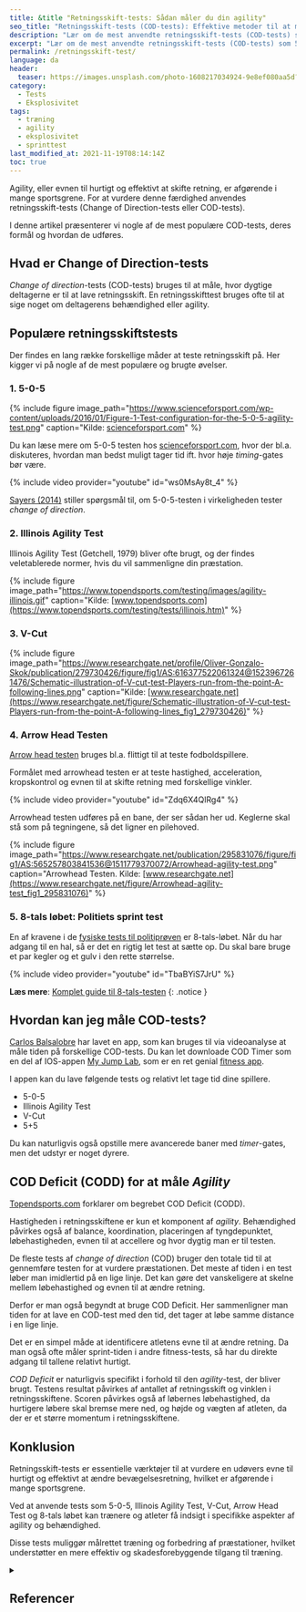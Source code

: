 ```yaml
---
title: &title "Retningsskift-tests: Sådan måler du din agility"
seo_title: "Retningsskift-tests (COD-tests): Effektive metoder til at måle agility"
description: "Lær om de mest anvendte retningsskift-tests (COD-tests) som 5-0-5, Illinois Agility Test og Arrow Head Testen. Forstå deres betydning for at vurdere og forbedre din agility."
excerpt: "Lær om de mest anvendte retningsskift-tests (COD-tests) som 5-0-5, Illinois Agility Test og Arrow Head Testen. Forstå deres betydning for at vurdere og forbedre din agility."
permalink: /retningsskift-test/
language: da
header:
  teaser: https://images.unsplash.com/photo-1608217034924-9e8ef080aa5d?ixlib=rb-1.2.1&ixid=MnwxMjA3fDB8MHxwaG90by1wYWdlfHx8fGVufDB8fHx8&auto=format&fit=crop&h=300&w=400&q=10
category:
  - Tests
  - Eksplosivitet
tags:
  - træning
  - agility
  - eksplosivitet
  - sprinttest
last_modified_at: 2021-11-19T08:14:14Z
toc: true
---
```


Agility, eller evnen til hurtigt og effektivt at skifte retning, er afgørende i mange sportsgrene. For at vurdere denne færdighed anvendes retningsskift-tests (Change of Direction-tests eller COD-tests).

I denne artikel præsenterer vi nogle af de mest populære COD-tests, deres formål og hvordan de udføres.

## Hvad er Change of Direction-tests

_Change of direction_-tests (COD-tests) bruges til at måle, hvor dygtige deltagerne er til at lave retningsskift. En retningsskifttest bruges ofte til at sige noget om deltagerens behændighed eller agility.

## Populære retningsskiftstests

Der findes en lang række forskellige måder at teste retningsskift på. Her kigger vi på nogle af de mest populære og brugte øvelser.

### 1. 5-0-5

{% include figure image_path="https://www.scienceforsport.com/wp-content/uploads/2016/01/Figure-1-Test-configuration-for-the-5-0-5-agility-test.png" caption="Kilde: [scienceforsport.com](https://www.scienceforsport.com/5-0-5-agility-test/)" %}

Du kan læse mere om 5-0-5 testen hos [scienceforsport.com](https://www.scienceforsport.com/5-0-5-agility-test/), hvor der bl.a. diskuteres, hvordan man bedst muligt tager tid ift. hvor høje _timing_-gates bør være.

{% include video provider="youtube" id="ws0MsAy8t_4" %}

[Sayers (2014)](https://www.jsams.org/article/S1440-2440(14)00490-3/fulltext) stiller spørgsmål til, om 5-0-5-testen i virkeligheden tester _change of direction_.

### 2. Illinois Agility Test

Illinois Agility Test (Getchell, 1979) bliver ofte brugt, og der findes veletablerede normer, hvis du vil sammenligne din præstation.

{% include figure image_path="https://www.topendsports.com/testing/images/agility-illinois.gif" caption="Kilde: [www.topendsports.com](https://www.topendsports.com/testing/tests/illinois.htm)" %}

### 3. V-Cut

{% include figure image_path="https://www.researchgate.net/profile/Oliver-Gonzalo-Skok/publication/279730426/figure/fig1/AS:616377522061324@1523967261476/Schematic-illustration-of-V-cut-test-Players-run-from-the-point-A-following-lines.png" caption="Kilde: [www.researchgate.net](https://www.researchgate.net/figure/Schematic-illustration-of-V-cut-test-Players-run-from-the-point-A-following-lines_fig1_279730426)" %}

### 4. Arrow Head Testen

[Arrow head testen](/arrowhead-test/) bruges bl.a. flittigt til at teste fodboldspillere.

Formålet med arrowhead testen er at teste hastighed, acceleration, kropskontrol og evnen til at skifte retning med forskellige vinkler.

{% include video provider="youtube" id="Zdq6X4QlRg4" %}

Arrowhead testen udføres på en bane, der ser sådan her ud. Keglerne skal stå som på tegningene, så det ligner en pilehoved.

{% include figure image_path="https://www.researchgate.net/publication/295831076/figure/fig1/AS:565257803841536@1511779370072/Arrowhead-agility-test.png" caption="Arrowhead Testen. Kilde: [www.researchgate.net](https://www.researchgate.net/figure/Arrowhead-agility-test_fig1_295831076)" %}

### 5. 8-tals løbet: Politiets sprint test

En af kravene i de [fysiske tests til politiprøven](/politiets-fysiske-tests-krav-optagelsesproeve/) er 8-tals-løbet. Når du har adgang til en hal, så er det en rigtig let test at sætte op. Du skal bare bruge et par kegler og et gulv i den rette størrelse.

{% include video provider="youtube" id="TbaBYiS7JrU" %}

**Læs mere**: [Komplet guide til 8-tals-testen](/8-tal-hurtighedstest/)
{: .notice }

## Hvordan kan jeg måle COD-tests?

[Carlos Balsalobre](https://www.carlos-balsalobre.com/) har lavet en app, som kan bruges til via videoanalyse at måle tiden på forskellige COD-tests. Du kan let downloade COD Timer som en del af IOS-appen [My Jump Lab](https://apps.apple.com/us/app/my-jump-lab/id1554077178), som er en ret genial [fitness app](/fitness-apps/).

I appen kan du lave følgende tests og relativt let tage tid dine spillere.

- 5-0-5
- Illinois Agility Test
- V-Cut
- 5+5

Du kan naturligvis også opstille mere avancerede baner med _timer_-gates, men det udstyr er noget dyrere.

## COD Deficit (CODD) for at måle _Agility_

[Topendsports.com](https://www.topendsports.com/testing/agility-cod-deficit.htm) forklarer om begrebet COD Deficit (CODD).

Hastigheden i retningsskiftene er kun et komponent af _agility_. Behændighed påvirkes også af balance, koordination, placeringen af tyngdepunktet, løbehastigheden, evnen til at accellere og hvor dygtig man er til testen.

De fleste tests af _change of direction_ (COD) bruger den totale tid til at gennemføre testen for at vurdere præstationen. Det meste af tiden i en test løber man imidlertid på en lige linje. Det kan gøre det vanskeligere at skelne mellem løbehastighed og evnen til at ændre retning.

Derfor er man også begyndt at bruge COD Deficit. Her sammenligner man tiden for at lave en COD-test med den tid, det tager at løbe samme distance i en lige linje.

Det er en simpel måde at identificere atletens evne til at ændre retning. Da man også ofte måler sprint-tiden i andre fitness-tests, så har du direkte adgang til tallene relativt hurtigt.

_COD Deficit_ er naturligvis specifikt i forhold til den _agility_-test, der bliver brugt. Testens resultat påvirkes af antallet af retningsskift og vinklen i retningsskiftene. Scoren påvirkes også af løbernes løbehastighed, da hurtigere løbere skal bremse mere ned, og højde og vægten af atleten, da der er et større momentum i retningsskiftene.

## Konklusion

Retningsskift-tests er essentielle værktøjer til at vurdere en udøvers evne til hurtigt og effektivt at ændre bevægelsesretning, hvilket er afgørende i mange sportsgrene.

Ved at anvende tests som 5-0-5, Illinois Agility Test, V-Cut, Arrow Head Test og 8-tals løbet kan trænere og atleter få indsigt i specifikke aspekter af agility og behændighed.

Disse tests muliggør målrettet træning og forbedring af præstationer, hvilket understøtter en mere effektiv og skadesforebyggende tilgang til træning.

<details markdown="1" class="references">
  <summary><h2 id="references">Referencer</h2></summary>

- Nimphius, S, Geib, G, Spiteri, T, and Carlisle, D. "Change of direction" deficit measurement in division I American football players. J Aust Strength Cond, (21): 115–117, 2013.
- Nimphius S, Callaghan SJ, Spiteri T, Lockie RG. (2016). Change of Direction Deficit: A More Isolated Measure of Change of Direction Performance Than Total 505 Time. J Strength Cond Res. Nov;30(11):3024-3032
- Sayers, M. (2014). Influence of Test Distance on Change of Direction Speed Test Results. Journal of Sports Science & Medicine, 13(2), 336-339.
- Science for Sport. (n.d.). 5-0-5 Agility Test. Hentet fra <https://www.scienceforsport.com/505-agility-test/>
- Topend Sports. (n.d.). Illinois Agility Test. Hentet fra <https://www.topendsports.com/testing/tests/illinois.htm>
- Topend Sports. (n.d.). Change of Direction Deficit. Hentet fra <https://www.topendsports.com/testing/cod-deficit.htm>
</details>
